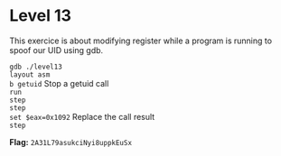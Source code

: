 # Level 13

This exercice is about modifying register while a program is running to spoof our UID using gdb.

`gdb ./level13`
<br>
`layout asm`
<br>
`b getuid` Stop a getuid call
<br>
`run`
<br>
`step`
<br>
`step`
<br>
`set $eax=0x1092` Replace the call result
<br>
`step`

**Flag:** `2A31L79asukciNyi8uppkEuSx`
